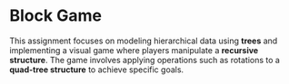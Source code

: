 # Block Game
This assignment focuses on modeling hierarchical data using **trees** and implementing a visual game where players manipulate a **recursive structure**. The game involves applying operations such as rotations to a **quad-tree structure** to achieve specific goals.


